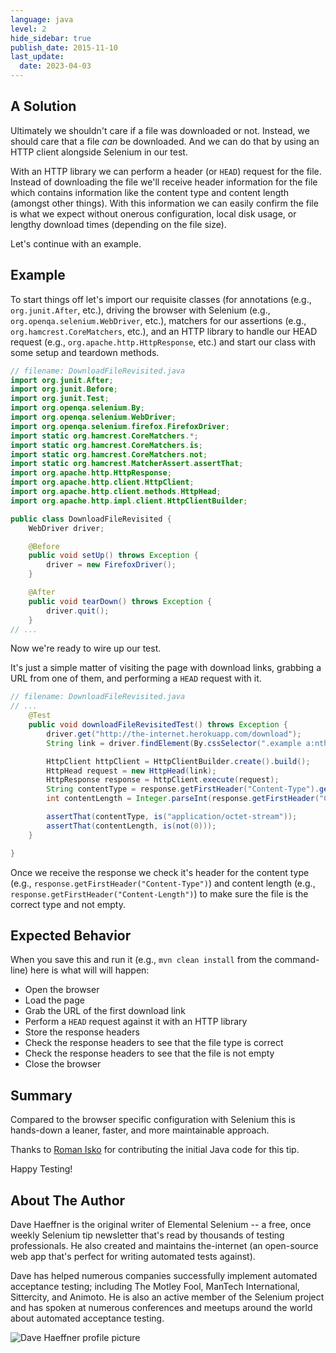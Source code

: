 ```yaml
---
language: java
level: 2
hide_sidebar: true
publish_date: 2015-11-10
last_update:
  date: 2023-04-03
---
```


## A Solution

Ultimately we shouldn't care if a file was downloaded or not. Instead, we should care that a file _can_ be downloaded. And we can do that by using an HTTP client alongside Selenium in our test.

With an HTTP library we can perform a header (or `HEAD`) request for the file. Instead of downloading the file we'll receive header information for the file which contains information like the content type and content length (amongst other things). With this information we can easily confirm the file is what we expect without onerous configuration, local disk usage, or lengthy download times (depending on the file size).

Let's continue with an example.

## Example

To start things off let's import our requisite classes (for annotations (e.g., `org.junit.After`, etc.), driving the browser with Selenium (e.g., `org.openqa.selenium.WebDriver`, etc.), matchers for our assertions (e.g., `org.hamcrest.CoreMatchers`, etc.), and an HTTP library to handle our HEAD request (e.g., `org.apache.http.HttpResponse`, etc.) and start our class with some setup and teardown methods.

```java
// filename: DownloadFileRevisited.java
import org.junit.After;
import org.junit.Before;
import org.junit.Test;
import org.openqa.selenium.By;
import org.openqa.selenium.WebDriver;
import org.openqa.selenium.firefox.FirefoxDriver;
import static org.hamcrest.CoreMatchers.*;
import static org.hamcrest.CoreMatchers.is;
import static org.hamcrest.CoreMatchers.not;
import static org.hamcrest.MatcherAssert.assertThat;
import org.apache.http.HttpResponse;
import org.apache.http.client.HttpClient;
import org.apache.http.client.methods.HttpHead;
import org.apache.http.impl.client.HttpClientBuilder;

public class DownloadFileRevisited {
    WebDriver driver;

    @Before
    public void setUp() throws Exception {
        driver = new FirefoxDriver();
    }

    @After
    public void tearDown() throws Exception {
        driver.quit();
    }
// ...
```

Now we're ready to wire up our test.

It's just a simple matter of visiting the page with download links, grabbing a URL from one of them, and performing a `HEAD` request with it.

```java
// filename: DownloadFileRevisited.java
// ...
    @Test
    public void downloadFileRevisitedTest() throws Exception {
        driver.get("http://the-internet.herokuapp.com/download");
        String link = driver.findElement(By.cssSelector(".example a:nth-of-type(1)")).getAttribute("href");

        HttpClient httpClient = HttpClientBuilder.create().build();
        HttpHead request = new HttpHead(link);
        HttpResponse response = httpClient.execute(request);
        String contentType = response.getFirstHeader("Content-Type").getValue();
        int contentLength = Integer.parseInt(response.getFirstHeader("Content-Length").getValue());

        assertThat(contentType, is("application/octet-stream"));
        assertThat(contentLength, is(not(0)));
    }

}
```

Once we receive the response we check it's header for the content type (e.g., `response.getFirstHeader("Content-Type")`) and content length (e.g., `response.getFirstHeader("Content-Length")`) to make sure the file is the correct type and not empty.

## Expected Behavior

When you save this and run it (e.g., `mvn clean install` from the command-line) here is what will will happen:

+ Open the browser
+ Load the page
+ Grab the URL of the first download link
+ Perform a `HEAD` request against it with an HTTP library
+ Store the response headers
+ Check the response headers to see that the file type is correct
+ Check the response headers to see that the file is not empty
+ Close the browser

## Summary

Compared to the browser specific configuration with Selenium this is hands-down a leaner, faster, and more maintainable approach.

Thanks to [Roman Isko](https://github.com/RomanIsko) for contributing the initial Java code for this tip.

Happy Testing!

## About The Author

Dave Haeffner is the original writer of Elemental Selenium -- a free, once weekly Selenium tip newsletter that's read by thousands of testing professionals. He also created and maintains the-internet (an open-source web app that's perfect for writing automated tests against).

Dave has helped numerous companies successfully implement automated acceptance testing; including The Motley Fool, ManTech International, Sittercity, and Animoto. He is also an active member of the Selenium project and has spoken at numerous conferences and meetups around the world about automated acceptance testing.

![Dave Haeffner profile picture](/img/authors/dave-haeffner.jpeg#author-img 'a title')
